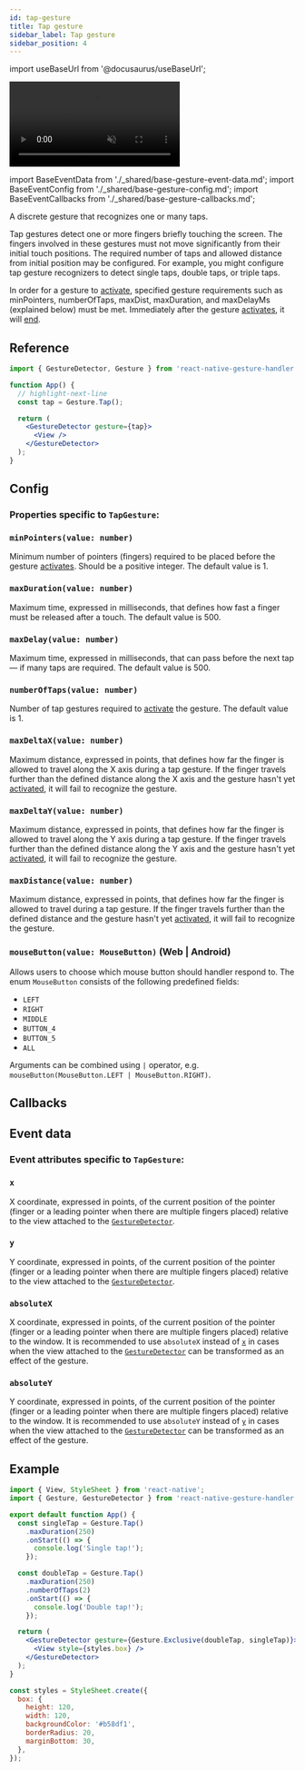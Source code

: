```yaml
---
id: tap-gesture
title: Tap gesture
sidebar_label: Tap gesture
sidebar_position: 4
---
```


import useBaseUrl from '@docusaurus/useBaseUrl';

<div style={{ display: 'flex', margin: '16px 0', justifyContent: 'center' }}>
  <video playsInline autoPlay muted loop style={{maxWidth: 360}}>
    <source src={useBaseUrl("/video/tap.mp4")} type="video/mp4"/>
  </video>
</div>

import BaseEventData from './\_shared/base-gesture-event-data.md';
import BaseEventConfig from './\_shared/base-gesture-config.md';
import BaseEventCallbacks from './\_shared/base-gesture-callbacks.md';

A discrete gesture that recognizes one or many taps.

Tap gestures detect one or more fingers briefly touching the screen.
The fingers involved in these gestures must not move significantly from their initial touch positions.
The required number of taps and allowed distance from initial position may be configured.
For example, you might configure tap gesture recognizers to detect single taps, double taps, or triple taps.

In order for a gesture to [activate](/docs/fundamentals/states-events#active), specified gesture requirements such as minPointers, numberOfTaps, maxDist, maxDuration, and maxDelayMs (explained below) must be met. Immediately after the gesture [activates](/docs/fundamentals/states-events#active), it will [end](/docs/fundamentals/states-events#end).

## Reference

```jsx
import { GestureDetector, Gesture } from 'react-native-gesture-handler';

function App() {
  // highlight-next-line
  const tap = Gesture.Tap();

  return (
    <GestureDetector gesture={tap}>
      <View />
    </GestureDetector>
  );
}
```

## Config

### Properties specific to `TapGesture`:

### `minPointers(value: number)`

Minimum number of pointers (fingers) required to be placed before the gesture [activates](/docs/fundamentals/states-events#active). Should be a positive integer. The default value is 1.

### `maxDuration(value: number)`

Maximum time, expressed in milliseconds, that defines how fast a finger must be released after a touch. The default value is 500.

### `maxDelay(value: number)`

Maximum time, expressed in milliseconds, that can pass before the next tap — if many taps are required. The default value is 500.

### `numberOfTaps(value: number)`

Number of tap gestures required to [activate](/docs/fundamentals/states-events#active) the gesture. The default value is 1.

### `maxDeltaX(value: number)`

Maximum distance, expressed in points, that defines how far the finger is allowed to travel along the X axis during a tap gesture. If the finger travels further than the defined distance along the X axis and the gesture hasn't yet [activated](/docs/fundamentals/states-events#active), it will fail to recognize the gesture.

### `maxDeltaY(value: number)`

Maximum distance, expressed in points, that defines how far the finger is allowed to travel along the Y axis during a tap gesture. If the finger travels further than the defined distance along the Y axis and the gesture hasn't yet [activated](/docs/fundamentals/states-events#active), it will fail to recognize the gesture.

### `maxDistance(value: number)`

Maximum distance, expressed in points, that defines how far the finger is allowed to travel during a tap gesture. If the finger travels further than the defined distance and the gesture hasn't yet [activated](/docs/fundamentals/states-events#active), it will fail to recognize the gesture.

### `mouseButton(value: MouseButton)` (Web | Android)

Allows users to choose which mouse button should handler respond to. The enum `MouseButton` consists of the following predefined fields:

- `LEFT`
- `RIGHT`
- `MIDDLE`
- `BUTTON_4`
- `BUTTON_5`
- `ALL`

Arguments can be combined using `|` operator, e.g. `mouseButton(MouseButton.LEFT | MouseButton.RIGHT)`.

<BaseEventConfig />

## Callbacks

<BaseEventCallbacks />

## Event data

### Event attributes specific to `TapGesture`:

### `x`

X coordinate, expressed in points, of the current position of the pointer (finger or a leading pointer when there are multiple fingers placed) relative to the view attached to the [`GestureDetector`](/docs/gestures/gesture-detector).

### `y`

Y coordinate, expressed in points, of the current position of the pointer (finger or a leading pointer when there are multiple fingers placed) relative to the view attached to the [`GestureDetector`](/docs/gestures/gesture-detector).

### `absoluteX`

X coordinate, expressed in points, of the current position of the pointer (finger or a leading pointer when there are multiple fingers placed) relative to the window. It is recommended to use `absoluteX` instead of [`x`](#x) in cases when the view attached to the [`GestureDetector`](/docs/gestures/gesture-detector) can be transformed as an effect of the gesture.

### `absoluteY`

Y coordinate, expressed in points, of the current position of the pointer (finger or a leading pointer when there are multiple fingers placed) relative to the window. It is recommended to use `absoluteY` instead of [`y`](#y) in cases when the view attached to the [`GestureDetector`](/docs/gestures/gesture-detector) can be transformed as an effect of the gesture.

<BaseEventData />

## Example

```jsx
import { View, StyleSheet } from 'react-native';
import { Gesture, GestureDetector } from 'react-native-gesture-handler';

export default function App() {
  const singleTap = Gesture.Tap()
    .maxDuration(250)
    .onStart(() => {
      console.log('Single tap!');
    });

  const doubleTap = Gesture.Tap()
    .maxDuration(250)
    .numberOfTaps(2)
    .onStart(() => {
      console.log('Double tap!');
    });

  return (
    <GestureDetector gesture={Gesture.Exclusive(doubleTap, singleTap)}>
      <View style={styles.box} />
    </GestureDetector>
  );
}

const styles = StyleSheet.create({
  box: {
    height: 120,
    width: 120,
    backgroundColor: '#b58df1',
    borderRadius: 20,
    marginBottom: 30,
  },
});
```
